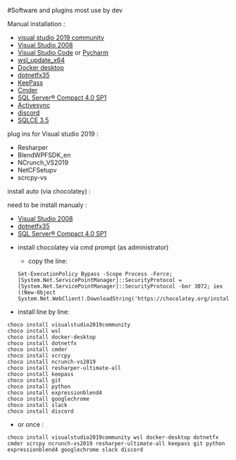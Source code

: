 #Software and plugins most use by dev

Manual installation : 

* [visual studio 2019 community](https://visualstudio.microsoft.com/fr/downloads/)
* [Visual Studio 2008](https://www.microsoft.com/fr-FR/download/details.aspx?id=13276)
* [Visual Studio Code](https://code.visualstudio.com/) or [Pycharm](https://www.jetbrains.com/fr-fr/pycharm/)
* [wsl_update_x64](https://docs.microsoft.com/fr-fr/windows/wsl/install-win10)
* [Docker desktop](https://www.docker.com/products/docker-desktop)
* [dotnetfx35](https://www.microsoft.com/fr-fr/download/details.aspx?id=25150)
* [KeePass](https://keepass.fr/)
* [Cmder](https://cmder.net/)
* [SQL Server® Compact 4.0 SP1](https://www.microsoft.com/fr-FR/download/details.aspx?id=30709)
* [Activesync](https://www.microsoft.com/fr-fr/download/details.aspx?id=15)
* [discord](https://discord.com/)
* [SQLCE 3.5](https://www.microsoft.com/fr-fr/download/details.aspx?id=5783)

plug ins for Visual studio 2019 :
* Resharper
* BlendWPFSDK_en
* NCrunch_VS2019
* NetCFSetupv
* scrcpy-vs

install auto (via chocolatey) :


need to be install manualy :

* [Visual Studio 2008](https://www.microsoft.com/fr-FR/download/details.aspx?id=13276)
* [dotnetfx35](https://www.microsoft.com/fr-fr/download/details.aspx?id=25150)
* [SQL Server® Compact 4.0 SP1](https://www.microsoft.com/fr-FR/download/details.aspx?id=30709)

- install chocolatey via cmd prompt (as administrator)
	- copy the line:
	
	```
	Set-ExecutionPolicy Bypass -Scope Process -Force; [System.Net.ServicePointManager]::SecurityProtocol = [System.Net.ServicePointManager]::SecurityProtocol -bor 3072; iex ((New-Object System.Net.WebClient).DownloadString('https://chocolatey.org/install.ps1'))
	```




- install line by line:
  
``` 
choco install visualstudio2019community
choco install wsl
choco install docker-desktop
choco install dotnetfx
choco install cmder
choco install scrcpy
choco install ncrunch-vs2019
choco install resharper-ultimate-all
choco install keepass
choco install git
choco install python
choco install expressionblend4
choco install googlechrome
choco install slack
choco install discord
```
- or once :

```
choco install visualstudio2019community wsl docker-desktop dotnetfx cmder scrcpy ncrunch-vs2019 resharper-ultimate-all keepass git python expressionblend4 googlechrome slack discord
```
